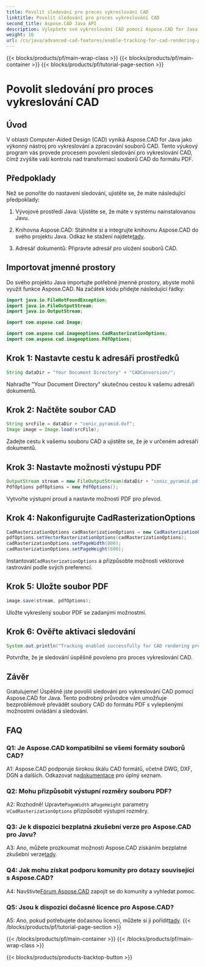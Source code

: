 ```yaml
---
title: Povolit sledování pro proces vykreslování CAD
linktitle: Povolit sledování pro proces vykreslování CAD
second_title: Aspose.CAD Java API
description: Vylepšete své vykreslování CAD pomocí Aspose.CAD for Java. Postupujte podle našeho podrobného průvodce, abyste povolili sledování a vylepšili svůj zážitek z převodu PDF.
weight: 10
url: /cs/java/advanced-cad-features/enable-tracking-for-cad-rendering-process/
---
```


{{< blocks/products/pf/main-wrap-class >}}
{{< blocks/products/pf/main-container >}}
{{< blocks/products/pf/tutorial-page-section >}}

# Povolit sledování pro proces vykreslování CAD

## Úvod

V oblasti Computer-Aided Design (CAD) vyniká Aspose.CAD for Java jako výkonný nástroj pro vykreslování a zpracování souborů CAD. Tento výukový program vás provede procesem povolení sledování pro vykreslování CAD, čímž zvýšíte vaši kontrolu nad transformací souborů CAD do formátu PDF.

## Předpoklady

Než se ponoříte do nastavení sledování, ujistěte se, že máte následující předpoklady:

1. Vývojové prostředí Java: Ujistěte se, že máte v systému nainstalovanou Javu.

2.  Knihovna Aspose.CAD: Stáhněte si a integrujte knihovnu Aspose.CAD do svého projektu Java. Odkaz ke stažení najdete[tady](https://releases.aspose.com/cad/java/).

3. Adresář dokumentů: Připravte adresář pro uložení souborů CAD.

## Importovat jmenné prostory

Do svého projektu Java importujte potřebné jmenné prostory, abyste mohli využít funkce Aspose.CAD. Na začátek kódu přidejte následující řádky:

```java
import java.io.FileNotFoundException;
import java.io.FileOutputStream;
import java.io.OutputStream;

import com.aspose.cad.Image;

import com.aspose.cad.imageoptions.CadRasterizationOptions;
import com.aspose.cad.imageoptions.PdfOptions;
```

## Krok 1: Nastavte cestu k adresáři prostředků

```java
String dataDir = "Your Document Directory" + "CADConversion/";
```

Nahraďte "Your Document Directory" skutečnou cestou k vašemu adresáři dokumentů.

## Krok 2: Načtěte soubor CAD

```java
String srcFile = dataDir + "conic_pyramid.dxf";
Image image = Image.load(srcFile);
```

Zadejte cestu k vašemu souboru CAD a ujistěte se, že je v určeném adresáři dokumentů.

## Krok 3: Nastavte možnosti výstupu PDF

```java
OutputStream stream = new FileOutputStream(dataDir + "conic_pyramid.pdf");
PdfOptions pdfOptions = new PdfOptions();
```

Vytvořte výstupní proud a nastavte možnosti PDF pro převod.

## Krok 4: Nakonfigurujte CadRasterizationOptions

```java
CadRasterizationOptions cadRasterizationOptions = new CadRasterizationOptions();
pdfOptions.setVectorRasterizationOptions(cadRasterizationOptions);
cadRasterizationOptions.setPageWidth(800);
cadRasterizationOptions.setPageHeight(600);
```

 Instantovat`CadRasterizationOptions` a přizpůsobte možnosti vektorové rastrování podle svých preferencí.

## Krok 5: Uložte soubor PDF

```java
image.save(stream, pdfOptions);
```

Uložte vykreslený soubor PDF se zadanými možnostmi.

## Krok 6: Ověřte aktivaci sledování

```java
System.out.println("Tracking enabled successfully for CAD rendering process.");
```

Potvrďte, že je sledování úspěšně povoleno pro proces vykreslování CAD.

## Závěr

Gratulujeme! Úspěšně jste povolili sledování pro vykreslování CAD pomocí Aspose.CAD for Java. Tento podrobný průvodce vám umožňuje bezproblémově převádět soubory CAD do formátu PDF s vylepšenými možnostmi ovládání a sledování.

## FAQ

### Q1: Je Aspose.CAD kompatibilní se všemi formáty souborů CAD?

A1: Aspose.CAD podporuje širokou škálu CAD formátů, včetně DWG, DXF, DGN a dalších. Odkazovat na[dokumentace](https://reference.aspose.com/cad/java/) pro úplný seznam.

### Q2: Mohu přizpůsobit výstupní rozměry souboru PDF?

 A2: Rozhodně! Upravte`PageWidth` a`PageHeight` parametry v`CadRasterizationOptions` přizpůsobit výstupní rozměry.

### Q3: Je k dispozici bezplatná zkušební verze pro Aspose.CAD pro Javu?

 A3: Ano, můžete prozkoumat možnosti Aspose.CAD získáním bezplatné zkušební verze[tady](https://releases.aspose.com/).

### Q4: Jak mohu získat podporu komunity pro dotazy související s Aspose.CAD?

 A4: Navštivte[Fórum Aspose.CAD](https://forum.aspose.com/c/cad/19) zapojit se do komunity a vyhledat pomoc.

### Q5: Jsou k dispozici dočasné licence pro Aspose.CAD?

 A5: Ano, pokud potřebujete dočasnou licenci, můžete si ji pořídit[tady](https://purchase.aspose.com/temporary-license/).
{{< /blocks/products/pf/tutorial-page-section >}}

{{< /blocks/products/pf/main-container >}}
{{< /blocks/products/pf/main-wrap-class >}}

{{< blocks/products/products-backtop-button >}}
